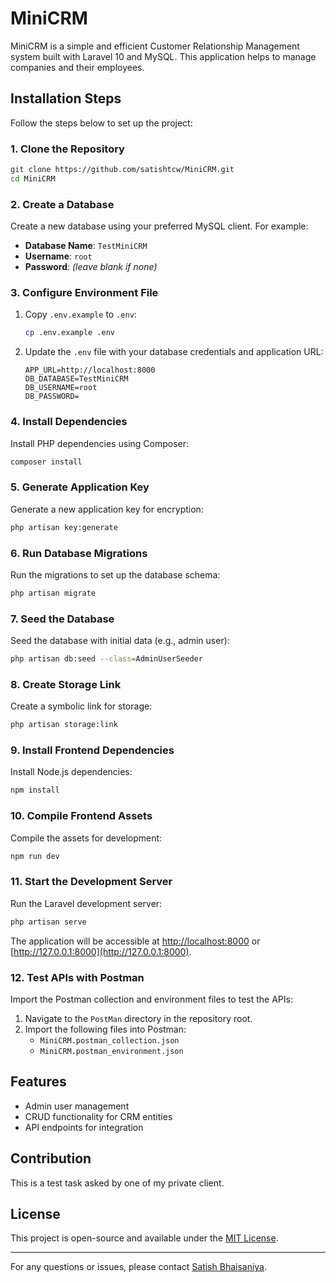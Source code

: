 # MiniCRM

MiniCRM is a simple and efficient Customer Relationship Management system built with Laravel 10 and MySQL. This application helps to manage companies and their employees.

## Installation Steps

Follow the steps below to set up the project:

### 1. Clone the Repository
```bash
git clone https://github.com/satishtcw/MiniCRM.git
cd MiniCRM
```

### 2. Create a Database
Create a new database using your preferred MySQL client. For example:
- **Database Name**: `TestMiniCRM`
- **Username**: `root`
- **Password**: *(leave blank if none)*

### 3. Configure Environment File
1. Copy `.env.example` to `.env`:
   ```bash
   cp .env.example .env
   ```
2. Update the `.env` file with your database credentials and application URL:
   ```env
   APP_URL=http://localhost:8000
   DB_DATABASE=TestMiniCRM
   DB_USERNAME=root
   DB_PASSWORD=
   ```

### 4. Install Dependencies
Install PHP dependencies using Composer:
```bash
composer install
```

### 5. Generate Application Key
Generate a new application key for encryption:
```bash
php artisan key:generate
```

### 6. Run Database Migrations
Run the migrations to set up the database schema:
```bash
php artisan migrate
```

### 7. Seed the Database
Seed the database with initial data (e.g., admin user):
```bash
php artisan db:seed --class=AdminUserSeeder
```

### 8. Create Storage Link
Create a symbolic link for storage:
```bash
php artisan storage:link
```

### 9. Install Frontend Dependencies
Install Node.js dependencies:
```bash
npm install
```

### 10. Compile Frontend Assets
Compile the assets for development:
```bash
npm run dev
```

### 11. Start the Development Server
Run the Laravel development server:
```bash
php artisan serve
```
The application will be accessible at [http://localhost:8000](http://localhost:8000) or [http://127.0.0.1:8000](http://127.0.0.1:8000).

### 12. Test APIs with Postman
Import the Postman collection and environment files to test the APIs:
1. Navigate to the `PostMan` directory in the repository root.
2. Import the following files into Postman:
   - `MiniCRM.postman_collection.json`
   - `MiniCRM.postman_environment.json`

## Features
- Admin user management
- CRUD functionality for CRM entities
- API endpoints for integration

## Contribution
This is a test task asked by one of my private client.

## License
This project is open-source and available under the [MIT License](LICENSE).

---
For any questions or issues, please contact [Satish Bhaisaniya](mailto:satish.owlok@gmail.com).
